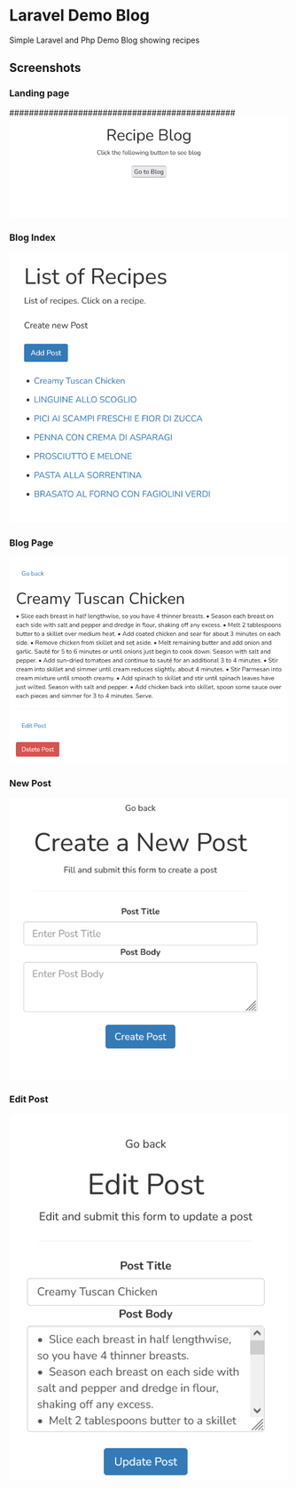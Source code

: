 # Laravel Demo Blog
Simple Laravel and Php Demo Blog showing recipes

## Screenshots
### Landing page
##############################################
![Alt text](https://github.com/jenzhng/laravel-blog-demo/blob/main/landing-page.png)
### Blog Index
![Alt text](https://github.com/jenzhng/laravel-blog-demo/blob/main/blog-index-screenshot.png)
### Blog Page
![Alt text](https://github.com/jenzhng/laravel-blog-demo/blob/main/blog-page-screenshot.png)
### New Post
![Alt text](https://github.com/jenzhng/laravel-blog-demo/blob/main/create-new-post-screenshot.png)
### Edit Post
![Alt text](https://github.com/jenzhng/laravel-blog-demo/blob/main/edit-page-screenshot.png)

